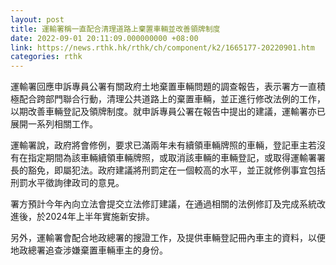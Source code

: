```yaml
---
layout: post
title: 運輸署稱一直配合清理道路上棄置車輛並改善領牌制度
date: 2022-09-01 20:11:09.000000000 +08:00
link: https://news.rthk.hk/rthk/ch/component/k2/1665177-20220901.htm
categories: rthk
---
```


運輸署回應申訴專員公署有關政府土地棄置車輛問題的調查報告，表示署方一直積極配合跨部門聯合行動，清理公共道路上的棄置車輛，並正進行修改法例的工作，以期改善車輛登記及領牌制度。就申訴專員公署在報告中提出的建議，運輸署亦已展開一系列相關工作。

運輸署說，政府將會修例，要求已滿兩年未有續領車輛牌照的車輛，登記車主若沒有在指定期間為該車輛續領車輛牌照，或取消該車輛的車輛登記，或取得運輸署署長的豁免，即屬犯法。政府建議將刑罰定在一個較高的水平，並正就修例事宜包括刑罰水平徵詢律政司的意見。

署方預計今年內向立法會提交立法修訂建議，在通過相關的法例修訂及完成系統改進後，於2024年上半年實施新安排。

另外，運輸署會配合地政總署的搜證工作，及提供車輛登記冊內車主的資料，以便地政總署追查涉嫌棄置車輛車主的身份。
